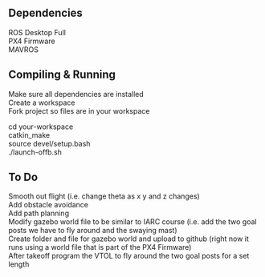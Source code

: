## Dependencies
ROS Desktop Full  
PX4 Firmware  
MAVROS  

## Compiling & Running
Make sure all dependencies are installed  
Create a workspace  
Fork project so files are in your workspace  

cd your-workspace  
catkin_make  
source devel/setup.bash  
./launch-offb.sh  

##  To Do  
Smooth out flight (i.e. change theta as x y and z changes)  
Add obstacle avoidance  
Add path planning  
Modify gazebo world file to be similar to IARC course (i.e. add the two goal posts we have to fly around and the swaying mast)  
Create folder and file for gazebo world and upload to github (right now it runs using a world file that is part of the PX4 Firmware)  
After takeoff program the VTOL to fly around the two goal posts for a set length

